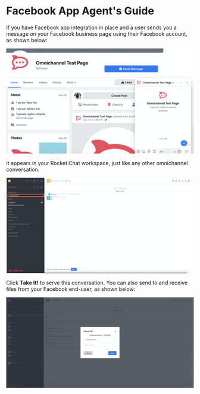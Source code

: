 # Facebook App Agent's Guide

If you have Facebook app integration in place and a user sends you a message on your Facebook business page using their Facebook account, as shown below:

![](<../../../../.gitbook/assets/image (549).png>)

it appears in your Rocket.Chat workspace, just like any other omnichannel conversation.

![](<../../../../.gitbook/assets/image (551).png>)

Click **Take It!** to serve this conversation. You can also send to and receive files from your Facebook end-user, as shown below:

![](<../../../../.gitbook/assets/image (423).png>)
